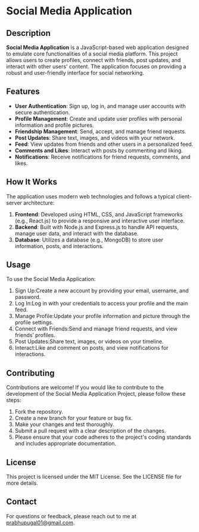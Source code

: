 # Social Media Application

## Description
**Social Media Application** is a JavaScript-based web application designed to emulate core functionalities of a social media platform. This project allows users to create profiles, connect with friends, post updates, and interact with other users' content. The application focuses on providing a robust and user-friendly interface for social networking.

## Features
- **User Authentication**: Sign up, log in, and manage user accounts with secure authentication.
- **Profile Management**: Create and update user profiles with personal information and profile pictures.
- **Friendship Management**: Send, accept, and manage friend requests.
- **Post Updates**: Share text, images, and videos with your network.
- **Feed**: View updates from friends and other users in a personalized feed.
- **Comments and Likes**: Interact with posts by commenting and liking.
- **Notifications**: Receive notifications for friend requests, comments, and likes.

## How It Works
The application uses modern web technologies and follows a typical client-server architecture:

1. **Frontend**: Developed using HTML, CSS, and JavaScript frameworks (e.g., React.js) to provide a responsive and interactive user interface.
2. **Backend**: Built with Node.js and Express.js to handle API requests, manage user data, and interact with the database.
3. **Database**: Utilizes a database (e.g., MongoDB) to store user information, posts, and interactions.

## Usage
To use the Social Media Application:

1. Sign Up:Create a new account by providing your email, username, and password.
2. Log In:Log in with your credentials to access your profile and the main feed.
3. Manage Profile:Update your profile information and picture through the profile settings.
4. Connect with Friends:Send and manage friend requests, and view friends’ profiles.
5. Post Updates:Share text, images, or videos on your timeline.
6. Interact:Like and comment on posts, and view notifications for interactions.

## Contributing
Contributions are welcome! If you would like to contribute to the development of the Social Media Application Project, please follow these steps:

1. Fork the repository.
2. Create a new branch for your feature or bug fix.
3. Make your changes and test thoroughly.
4. Submit a pull request with a clear description of the changes.
5. Please ensure that your code adheres to the project's coding standards and includes appropriate documentation.

## License
This project is licensed under the MIT License. See the LICENSE file for more details.

## Contact
For questions or feedback, please reach out to me at prabhupugal01@gmail.com.
